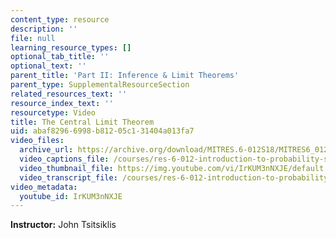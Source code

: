```yaml
---
content_type: resource
description: ''
file: null
learning_resource_types: []
optional_tab_title: ''
optional_text: ''
parent_title: 'Part II: Inference & Limit Theorems'
parent_type: SupplementalResourceSection
related_resources_text: ''
resource_index_text: ''
resourcetype: Video
title: The Central Limit Theorem
uid: abaf8296-6998-b812-05c1-31404a013fa7
video_files:
  archive_url: https://archive.org/download/MITRES.6-012S18/MITRES6_012S18_L19-02_300k.mp4
  video_captions_file: /courses/res-6-012-introduction-to-probability-spring-2018/fb33fd2531d25123905718853a906a52_IrKUM3nNXJE.vtt
  video_thumbnail_file: https://img.youtube.com/vi/IrKUM3nNXJE/default.jpg
  video_transcript_file: /courses/res-6-012-introduction-to-probability-spring-2018/7f4bafaeaf3fc2b5e4f88afb273f7d3d_IrKUM3nNXJE.pdf
video_metadata:
  youtube_id: IrKUM3nNXJE
---
```


**Instructor:** John Tsitsiklis